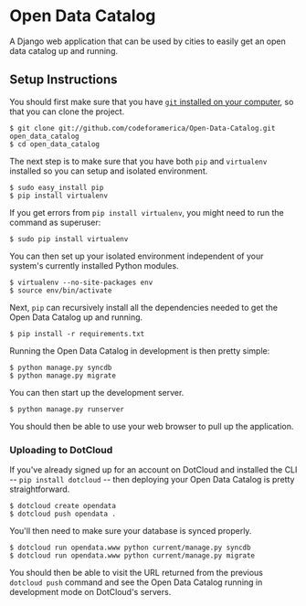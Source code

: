 Open Data Catalog
===================

A Django web application that can be used by cities to easily get an
open data catalog up and running.


Setup Instructions
------------------

You should first make sure that you have [`git` installed on your
computer](http://git-scm.com/), so that you can clone the project.

    $ git clone git://github.com/codeforamerica/Open-Data-Catalog.git open_data_catalog
    $ cd open_data_catalog

The next step is to make sure that you have both `pip` and `virtualenv`
installed so you can setup and isolated environment.

    $ sudo easy_install pip
    $ pip install virtualenv

If you get errors from `pip install virtualenv`, you might need to run
the command as superuser:

    $ sudo pip install virtualenv

You can then set up your isolated environment independent of your
system's currently installed Python modules.

    $ virtualenv --no-site-packages env
    $ source env/bin/activate

Next, `pip` can recursively install all the dependencies needed to get
the Open Data Catalog up and running.

    $ pip install -r requirements.txt

Running the Open Data Catalog in development is then pretty simple:

    $ python manage.py syncdb
    $ python manage.py migrate

You can then start up the development server.

    $ python manage.py runserver

You should then be able to use your web browser to pull up the
application.


### Uploading to DotCloud ###

If you've already signed up for an account on DotCloud and installed the
CLI -- `pip install dotcloud` -- then deploying your Open Data Catalog is
pretty straightforward.

    $ dotcloud create opendata
    $ dotcloud push opendata .

You'll then need to make sure your database is synced properly.

    $ dotcloud run opendata.www python current/manage.py syncdb
    $ dotcloud run opendata.www python current/manage.py migrate

You should then be able to visit the URL returned from the previous
`dotcloud push` command and see the Open Data Catalog running in
development mode on DotCloud's servers.
